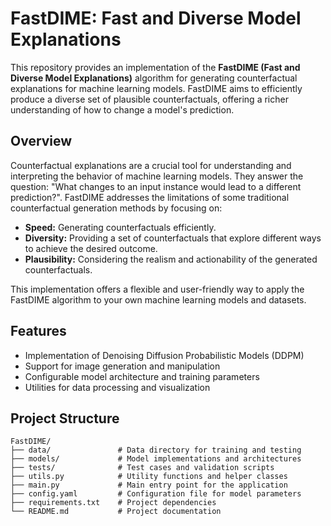 # FastDIME: Fast and Diverse Model Explanations

This repository provides an implementation of the **FastDIME (Fast and Diverse Model Explanations)** algorithm for generating counterfactual explanations for machine learning models. FastDIME aims to efficiently produce a diverse set of plausible counterfactuals, offering a richer understanding of how to change a model's prediction.

## Overview

Counterfactual explanations are a crucial tool for understanding and interpreting the behavior of machine learning models. They answer the question: "What changes to an input instance would lead to a different prediction?". FastDIME addresses the limitations of some traditional counterfactual generation methods by focusing on:

* **Speed:** Generating counterfactuals efficiently.
* **Diversity:** Providing a set of counterfactuals that explore different ways to achieve the desired outcome.
* **Plausibility:** Considering the realism and actionability of the generated counterfactuals.

This implementation offers a flexible and user-friendly way to apply the FastDIME algorithm to your own machine learning models and datasets.

## Features

- Implementation of Denoising Diffusion Probabilistic Models (DDPM)
- Support for image generation and manipulation
- Configurable model architecture and training parameters
- Utilities for data processing and visualization

## Project Structure

```
FastDIME/
├── data/               # Data directory for training and testing
├── models/             # Model implementations and architectures
├── tests/              # Test cases and validation scripts
├── utils.py            # Utility functions and helper classes
├── main.py             # Main entry point for the application
├── config.yaml         # Configuration file for model parameters
├── requirements.txt    # Project dependencies
└── README.md           # Project documentation
```